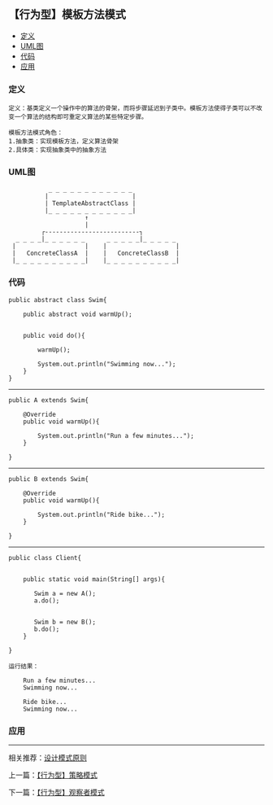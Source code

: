

## 【行为型】模板方法模式

*   [定义](#define)
*   [UML图](#UML)
*   [代码](#code)
*   [应用](#app)




<h3 id="define">定义</h3>

    定义：基类定义一个操作中的算法的骨架，而将步骤延迟到子类中。模板方法使得子类可以不改变一个算法的结构即可重定义算法的某些特定步骤。
    
    模板方法模式角色：
    1.抽象类：实现模板方法，定义算法骨架
    2.具体类：实现抽象类中的抽象方法

<h3 id="UML">UML图</h3>

               _ _ _ _ _ _ _ _ _ _ _ _
              |                       |
              | TemplateAbstractClass |
              |_ _ _ _ _ _ _ _ _ _ _ _|
                         ↑      
                         | 
             ┌--------------------------┐        
      _ _ _ _|_ _ _ _ _ _      _ _ _ _ _|_ _ _ _ _ 
     |                   |    |                   |
     |   ConcreteClassA  |    |   ConcreteClassB  |
     |_ _ _ _ _ _ _ _ _ _|    |_ _ _ _ _ _ _ _ _ _|

   

<h3 id="code">代码</h3>

    public abstract class Swim{

        public abstract void warmUp();
        
        
        public void do(){
        
            warmUp();
            
            System.out.println("Swimming now...");
        }
    }


***

    public A extends Swim{
    
        @Override
        public void warmUp(){
        
            System.out.println("Run a few minutes...");
        }
    
    }

***

    public B extends Swim{
    
        @Override
        public void warmUp(){
        
            System.out.println("Ride bike...");
        }
    
    }
***

  
    public class Client{


        public static void main(String[] args){
            
           Swim a = new A();
           a.do();
           
           
           Swim b = new B();
           b.do();
        }

    }

    运行结果：

        Run a few minutes...
        Swimming now...

        Ride bike...
        Swimming now...
        



<h3 id="app">应用</h3>



***

相关推荐：[设计模式原则](./Principle)


上一篇：[【行为型】策略模式](./Strategy)

下一篇：[【行为型】观察者模式](./Observer)







